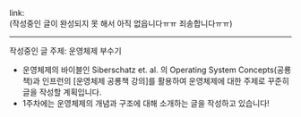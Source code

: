 link:   
(작성중인 글이 완성되지 못 해서 아직 없읍니다ㅠㅠ 죄송합니다ㅠㅠ)

---
작성중인 글 주제: 운영체제 부수기

- 운영체제의 바이블인 Siberschatz et. al. 의 Operating System Concepts(공룡책)과 인프런의 [운영체제 공룡책 강의]를 활용하여 운영체제에 대한 주제로 꾸준히 글을 작성할 계획입니다.
- 1주차에는 운영체제의 개념과 구조에 대해 소개하는 글을 작성하고 있습니다! 
